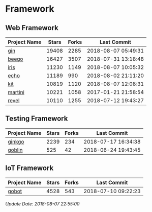 # Framework

## Web Framework

| Project Name | Stars | Forks | Last Commit |
| ------------ | ----- | ----- | ----------- |
| [gin](https://github.com/gin-gonic/gin) | 19408 | 2285 | 2018-08-07 05:49:31 |
| [beego](https://github.com/astaxie/beego) | 16427 | 3507 | 2018-07-31 13:18:48 |
| [iris](https://github.com/kataras/iris) | 11230 | 1149 | 2018-08-07 10:05:32 |
| [echo](https://github.com/labstack/echo) | 11189 | 990 | 2018-08-02 21:11:20 |
| [kit](https://github.com/go-kit/kit) | 10819 | 1120 | 2018-08-07 12:08:31 |
| [martini](https://github.com/go-martini/martini) | 10221 | 1058 | 2017-01-21 21:58:54 |
| [revel](https://github.com/revel/revel) | 10110 | 1255 | 2018-07-12 19:43:27 |

## Testing Framework

| Project Name | Stars | Forks | Last Commit |
| ------------ | ----- | ----- | ----------- |
| [ginkgo](https://github.com/onsi/ginkgo) | 2239 | 234 | 2018-07-17 16:34:38 |
| [goblin](https://github.com/franela/goblin) | 525 | 42 | 2018-06-24 19:43:45 |

## IoT Framework

| Project Name | Stars | Forks | Last Commit |
| ------------ | ----- | ----- | ----------- |
| [gobot](https://github.com/hybridgroup/gobot) | 4528 | 543 | 2018-07-10 09:22:23 |

*Update Date: 2018-08-07 22:55:00*
